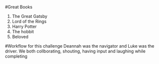 #Great Books
1. The Great Gatsby
2. Lord of the Rings
3. Harry Potter
4. The hobbit
5. Beloved

#Workflow for this challenge
Deannah was the navigator and Luke was the driver. We both collborating, shouting,
having input and laughing while completing
